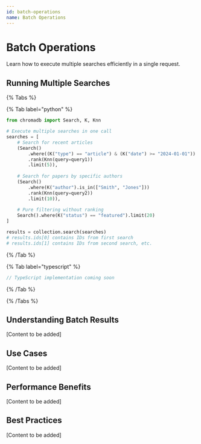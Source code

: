 ```yaml
---
id: batch-operations
name: Batch Operations
---
```


# Batch Operations

Learn how to execute multiple searches efficiently in a single request.

## Running Multiple Searches

{% Tabs %}

{% Tab label="python" %}
```python
from chromadb import Search, K, Knn

# Execute multiple searches in one call
searches = [
    # Search for recent articles
    (Search()
        .where((K("type") == "article") & (K("date") >= "2024-01-01"))
        .rank(Knn(query=query1))
        .limit(5)),
    
    # Search for papers by specific authors
    (Search()
        .where(K("author").is_in(["Smith", "Jones"]))
        .rank(Knn(query=query2))
        .limit(10)),
    
    # Pure filtering without ranking
    Search().where(K("status") == "featured").limit(20)
]

results = collection.search(searches)
# results.ids[0] contains IDs from first search
# results.ids[1] contains IDs from second search, etc.
```
{% /Tab %}

{% Tab label="typescript" %}
```typescript
// TypeScript implementation coming soon
```
{% /Tab %}

{% /Tabs %}

## Understanding Batch Results

[Content to be added]

## Use Cases

[Content to be added]

## Performance Benefits

[Content to be added]

## Best Practices

[Content to be added]
